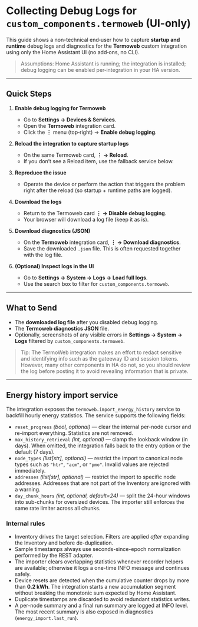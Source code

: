 # Collecting Debug Logs for `custom_components.termoweb` (UI-only)

This guide shows a non-technical end‑user how to capture **startup and runtime** debug logs and diagnostics for the **Termoweb** custom integration using only the Home Assistant UI (no add‑ons, no CLI).

> Assumptions: Home Assistant is running; the integration is installed; debug logging can be enabled per‑integration in your HA version.

---

## Quick Steps

1. **Enable debug logging for Termoweb**
   - Go to **Settings → Devices & Services**.
   - Open the **Termoweb** integration card.
   - Click the **⋮** menu (top‑right) → **Enable debug logging**.

2. **Reload the integration to capture startup logs**
   - On the same Termoweb card, **⋮ → Reload**.
   - If you don’t see a Reload item, use the fallback service below.

3. **Reproduce the issue**
   - Operate the device or perform the action that triggers the problem right after the reload (so startup + runtime paths are logged).

4. **Download the logs**
   - Return to the Termoweb card **⋮ → Disable debug logging**.
   - Your browser will download a log file (keep it as is).

5. **Download diagnostics (JSON)**
   - On the **Termoweb** integration card, **⋮ → Download diagnostics**.
   - Save the downloaded `.json` file. This is often requested together with the log file.

6. **(Optional) Inspect logs in the UI**
   - Go to **Settings → System → Logs → Load full logs**.
   - Use the search box to filter for `custom_components.termoweb`.

---

## What to Send
- The **downloaded log file** after you disabled debug logging.
- The **Termoweb diagnostics JSON** file.
- Optionally, screenshots of any visible errors in **Settings → System → Logs** filtered by `custom_components.termoweb`.

> Tip: The TermoWeb integration makes an effort to redact sensitive and identifying info such as the gateeway ID and session tokens. However, many other components in HA do not, so you should review the log before posting it to avoid revealing information that is private.

---

## Energy history import service

The integration exposes the `termoweb.import_energy_history` service to backfill hourly energy statistics. The service supports the following fields:

- `reset_progress` *(bool, optional)* — clear the internal per-node cursor and re-import everything. Statistics are not removed.
- `max_history_retrieval` *(int, optional)* — clamp the lookback window (in days). When omitted, the integration falls back to the entry option or the default (7 days).
- `node_types` *(list[str], optional)* — restrict the import to canonical node types such as `"htr"`, `"acm"`, or `"pmo"`. Invalid values are rejected immediately.
- `addresses` *(list[str], optional)* — restrict the import to specific node addresses. Addresses that are not part of the Inventory are ignored with a warning.
- `day_chunk_hours` *(int, optional, default=24)* — split the 24-hour windows into sub-chunks for oversized devices. The importer still enforces the same rate limiter across all chunks.

### Internal rules

- Inventory drives the target selection. Filters are applied *after* expanding the Inventory and before de-duplication.
- Sample timestamps always use seconds-since-epoch normalization performed by the REST adapter.
- The importer clears overlapping statistics whenever recorder helpers are available; otherwise it logs a one-time INFO message and continues safely.
- Device resets are detected when the cumulative counter drops by more than **0.2 kWh**. The integration starts a new accumulation segment without breaking the monotonic sum expected by Home Assistant.
- Duplicate timestamps are discarded to avoid redundant statistics writes.
- A per-node summary and a final run summary are logged at INFO level. The most recent summary is also exposed in diagnostics (`energy_import.last_run`).
